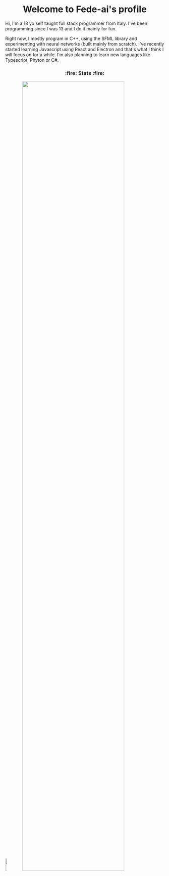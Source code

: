 

<h1 align="center">
  Welcome to Fede-ai's profile
</h1>

Hi, I'm a 18 yo self taught full stack programmer from Italy. I've been programming since I was 13 and I do it mainly for fun.

Right now, I mostly program in C++, using the SFML library and experimenting with neural networks (built mainly from scratch). I've recently started learning Javascript using React and Electron and that's what I think I will focus on for a while. I'm also planning to learn new languages like Typescript, Phyton or C#.

<h3 align="center">
  :fire: Stats :fire:
</h3>

<div>
  <img style="width: 10%;" src="https://upload.wikimedia.org/wikipedia/commons/5/59/Empty.png" />
  <img style="width: 80%;" src="https://github-readme-streak-stats.herokuapp.com?user=Fede-ai&theme=highcontrast&hide_border=true" />
</div>

